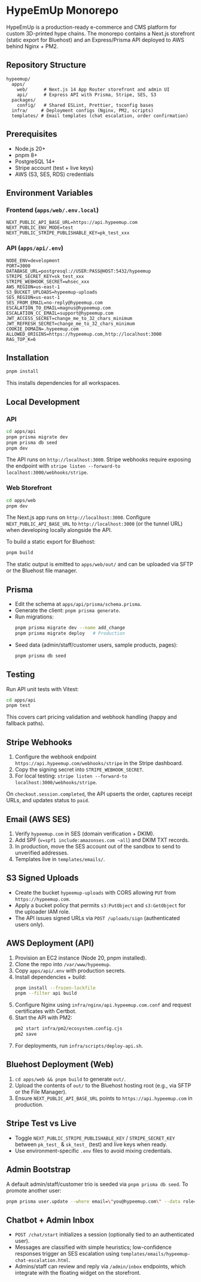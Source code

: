 # HypeEmUp Monorepo

HypeEmUp is a production-ready e-commerce and CMS platform for custom 3D-printed hype chains. The monorepo contains a Next.js storefront (static export for Bluehost) and an Express/Prisma API deployed to AWS behind Nginx + PM2.

## Repository Structure

```
hypeemup/
  apps/
    web/      # Next.js 14 App Router storefront and admin UI
    api/      # Express API with Prisma, Stripe, SES, S3
  packages/
    config/   # Shared ESLint, Prettier, tsconfig bases
  infra/     # Deployment configs (Nginx, PM2, scripts)
  templates/ # Email templates (chat escalation, order confirmation)
```

## Prerequisites

- Node.js 20+
- pnpm 8+
- PostgreSQL 14+
- Stripe account (test + live keys)
- AWS (S3, SES, RDS) credentials

## Environment Variables

### Frontend (`apps/web/.env.local`)
```
NEXT_PUBLIC_API_BASE_URL=https://api.hypeemup.com
NEXT_PUBLIC_ENV_MODE=test
NEXT_PUBLIC_STRIPE_PUBLISHABLE_KEY=pk_test_xxx
```

### API (`apps/api/.env`)
```
NODE_ENV=development
PORT=3000
DATABASE_URL=postgresql://USER:PASS@HOST:5432/hypeemup
STRIPE_SECRET_KEY=sk_test_xxx
STRIPE_WEBHOOK_SECRET=whsec_xxx
AWS_REGION=us-east-1
S3_BUCKET_UPLOADS=hypeemup-uploads
SES_REGION=us-east-1
SES_FROM_EMAIL=no-reply@hypeemup.com
ESCALATION_TO_EMAIL=magnus@hypeemup.com
ESCALATION_CC_EMAIL=support@hypeemup.com
JWT_ACCESS_SECRET=change_me_to_32_chars_minimum
JWT_REFRESH_SECRET=change_me_to_32_chars_minimum
COOKIE_DOMAIN=.hypeemup.com
ALLOWED_ORIGINS=https://hypeemup.com,http://localhost:3000
RAG_TOP_K=6
```

## Installation

```bash
pnpm install
```

This installs dependencies for all workspaces.

## Local Development

### API

```bash
cd apps/api
pnpm prisma migrate dev
pnpm prisma db seed
pnpm dev
```

The API runs on `http://localhost:3000`. Stripe webhooks require exposing the endpoint with `stripe listen --forward-to localhost:3000/webhooks/stripe`.

### Web Storefront

```bash
cd apps/web
pnpm dev
```

The Next.js app runs on `http://localhost:3000`. Configure `NEXT_PUBLIC_API_BASE_URL` to `http://localhost:3000` (or the tunnel URL) when developing locally alongside the API.

To build a static export for Bluehost:

```bash
pnpm build
```

The static output is emitted to `apps/web/out/` and can be uploaded via SFTP or the Bluehost file manager.

## Prisma

- Edit the schema at `apps/api/prisma/schema.prisma`.
- Generate the client: `pnpm prisma generate`.
- Run migrations:
  ```bash
  pnpm prisma migrate dev --name add_change
  pnpm prisma migrate deploy   # Production
  ```
- Seed data (admin/staff/customer users, sample products, pages):
  ```bash
  pnpm prisma db seed
  ```

## Testing

Run API unit tests with Vitest:

```bash
cd apps/api
pnpm test
```

This covers cart pricing validation and webhook handling (happy and fallback paths).

## Stripe Webhooks

1. Configure the webhook endpoint `https://api.hypeemup.com/webhooks/stripe` in the Stripe dashboard.
2. Copy the signing secret into `STRIPE_WEBHOOK_SECRET`.
3. For local testing: `stripe listen --forward-to localhost:3000/webhooks/stripe`.

On `checkout.session.completed`, the API upserts the order, captures receipt URLs, and updates status to `paid`.

## Email (AWS SES)

1. Verify `hypeemup.com` in SES (domain verification + DKIM).
2. Add SPF (`v=spf1 include:amazonses.com ~all`) and DKIM TXT records.
3. In production, move the SES account out of the sandbox to send to unverified addresses.
4. Templates live in `templates/emails/`.

## S3 Signed Uploads

- Create the bucket `hypeemup-uploads` with CORS allowing `PUT` from `https://hypeemup.com`.
- Apply a bucket policy that permits `s3:PutObject` and `s3:GetObject` for the uploader IAM role.
- The API issues signed URLs via `POST /uploads/sign` (authenticated users only).

## AWS Deployment (API)

1. Provision an EC2 instance (Node 20, pnpm installed).
2. Clone the repo into `/var/www/hypeemup`.
3. Copy `apps/api/.env` with production secrets.
4. Install dependencies + build:
   ```bash
   pnpm install --frozen-lockfile
   pnpm --filter api build
   ```
5. Configure Nginx using `infra/nginx/api.hypeemup.com.conf` and request certificates with Certbot.
6. Start the API with PM2:
   ```bash
   pm2 start infra/pm2/ecosystem.config.cjs
   pm2 save
   ```
7. For deployments, run `infra/scripts/deploy-api.sh`.

## Bluehost Deployment (Web)

1. `cd apps/web && pnpm build` to generate `out/`.
2. Upload the contents of `out/` to the Bluehost hosting root (e.g., via SFTP or the File Manager).
3. Ensure `NEXT_PUBLIC_API_BASE_URL` points to `https://api.hypeemup.com` in production.

## Stripe Test vs Live

- Toggle `NEXT_PUBLIC_STRIPE_PUBLISHABLE_KEY` / `STRIPE_SECRET_KEY` between `pk_test_` & `sk_test_` (test) and live keys when ready.
- Use environment-specific `.env` files to avoid mixing credentials.

## Admin Bootstrap

A default admin/staff/customer trio is seeded via `pnpm prisma db seed`. To promote another user:

```bash
pnpm prisma user.update --where email=\"you@hypeemup.com\" --data role=admin
```

## Chatbot + Admin Inbox

- `POST /chat/start` initializes a session (optionally tied to an authenticated user).
- Messages are classified with simple heuristics; low-confidence responses trigger an SES escalation using `templates/emails/hypeemup-chat-escalation.html`.
- Admins/staff can review and reply via `/admin/inbox` endpoints, which integrate with the floating widget on the storefront.


